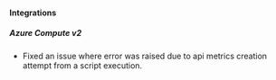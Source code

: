 
#### Integrations
##### Azure Compute v2
- Fixed an issue where error was raised due to api metrics creation attempt from a script execution.